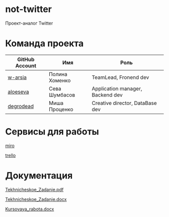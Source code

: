 # not-twitter
Проект-аналог Twitter

# Команда проекта

GitHub Account | Имя | Роль
-------- | --------- | --
[w-arsia](https://github.com/w-arsia) | Полина Хоменко | TeamLead, Fronend dev
[aloeseva](https://github.com/aloeseva) | Сева Шумбасов | Application manager, Backend dev
[degrodead](https://github.com/degrodead) | Миша Проценко | Creative director, DataBase dev 

# Сервисы для работы

[miro](https://miro.com/app/board/o9J_lOrUdlg=/) 

[trello](https://trello.com/b/5YI3mOWe/not-twitter-project)


# Документация
[Tekhnicheskoe_Zadanie.pdf](Documentation/Техническое%20Задание.pdf)

[Tekhnicheskoe_Zadanie.docx](Documentation/Техническое%20Задание.docx)

[Kursovaya_rabota.docx](Documentation/Курсовая%20работа.docx)
